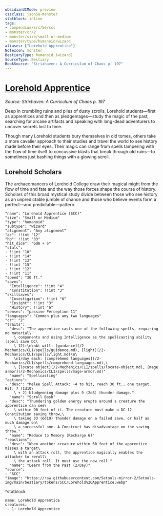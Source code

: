 ```yaml
---
obsidianUIMode: preview
cssclass: json5e-monster
statblock: inline
tags:
- compendium/src/5e/scc
- monster/cr/2
- monster/size/small-or-medium
- monster/type/humanoid/wizard
aliases: ["Lorehold Apprentice"]
NoteIcon: monster
BestiaryType: humanoid (wizard)
SourceType: Bestiary
BookSource: "Strixhaven: A Curriculum of Chaos p. 197"
---
```

# [Lorehold Apprentice](2-Mechanics/CLI/bestiary/humanoid/lorehold-apprentice-scc.md)
*Source: Strixhaven: A Curriculum of Chaos p. 197*  

Deep in crumbling ruins and piles of dusty scrolls, Lorehold students—first as apprentices and then as pledgemages—study the magic of the past, searching for arcane artifacts and speaking with long-dead adventurers to uncover secrets lost to time.

Though many Lorehold students bury themselves in old tomes, others take a more cavalier approach to their studies and travel the world to see history made before their eyes. Their magic can range from spells tampering with the flow of time itself to concussive blasts that break through old ruins—to sometimes just bashing things with a glowing scroll.

## Lorehold Scholars

The archaeomancers of Lorehold College draw their magical might from the flow of time and fate and the way those forces shape the course of history. Scholars of this broad mystical study divide between those who see history as an unpredictable jumble of chance and those who believe events form a perfect—and predictable—pattern.

```statblock
"name": "Lorehold Apprentice (SCC)"
"size": "Small or Medium"
"type": "humanoid"
"subtype": "wizard"
"alignment": "Any alignment"
"ac": !!int "12"
"hp": !!int "33"
"hit_dice": "6d8 + 6"
"stats":
- !!int "10"
- !!int "14"
- !!int "13"
- !!int "15"
- !!int "12"
- !!int "11"
"speed": "30 ft."
"saves":
  "Intelligence": !!int "4"
  "Constitution": !!int "3"
"skillsaves":
  "Investigation": !!int "6"
  "Insight": !!int "3"
  "History": !!int "6"
"senses": "passive Perception 11"
"languages": "Common plus any two languages"
"cr": "2"
"traits":
- "desc": "The apprentice casts one of the following spells, requiring no material\
    \ components and using Intelligence as the spellcasting ability (spell save DC\
    \ 12):\n\nAt will: [guidance](/2-Mechanics/CLI/spells/guidance.md), [light](/2-Mechanics/CLI/spells/light.md)\n\
    \n1/day each: [comprehend languages](/2-Mechanics/CLI/spells/comprehend-languages.md),\
    \ [locate object](/2-Mechanics/CLI/spells/locate-object.md), [mage armor](/2-Mechanics/CLI/spells/mage-armor.md)"
  "name": "Spellcasting"
"actions":
- "desc": "Melee Spell Attack: +4 to hit, reach 30 ft., one target. Hit: 7 (1d10\
    \ + 2) bludgeoning damage plus 9 (2d8) thunder damage."
  "name": "Scroll Bash"
- "desc": "Thundering golden energy erupts around a creature the apprentice can see\
    \ within 90 feet of it. The creature must make a DC 12 Constitution saving throw,\
    \ taking 33 (6d10) thunder damage on a failed save, or half as much damage on\
    \ a successful one. A Construct has disadvantage on the saving throw."
  "name": "Reduce to Memory (Recharge 6)"
"reactions":
- "desc": "When another creature within 60 feet of the apprentice misses a target\
    \ with an attack roll, the apprentice magically enables the attacker to reroll\
    \ the attack roll. It must use the new roll."
  "name": "Learn from the Past (2/Day)"
"source":
- "SCC"
"image": "https://raw.githubusercontent.com/5etools-mirror-2/5etools-img/main/bestiary/tokens/SCC/Lorehold%20Apprentice.webp"
```
^statblock

```encounter-table
name: Lorehold Apprentice
creatures:
 - 1: Lorehold Apprentice
```